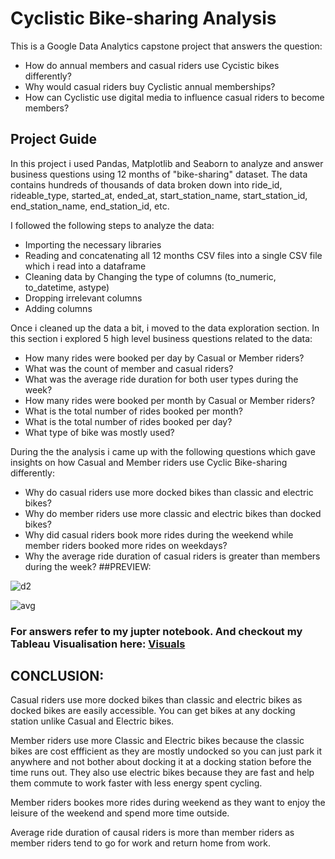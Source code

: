 # Cyclistic Bike-sharing Analysis
This is a Google Data Analytics capstone project that answers the question:
  * How do annual members and casual riders use Cycistic bikes differently?
  * Why would casual riders buy Cyclistic annual memberships?
  *  How can Cyclistic use digital media to influence casual riders to become members?

## Project Guide
  In this project i used Pandas, Matplotlib and Seaborn to analyze and answer business questions using 12 months of "bike-sharing" dataset. The data contains hundreds of thousands of data broken down into ride_id, rideable_type, started_at, ended_at, start_station_name, start_station_id, end_station_name, end_station_id, etc.

I followed the following steps to analyze the data:
  * Importing the necessary libraries
  * Reading and concatenating all 12 months CSV   files into a single CSV file which i read into a dataframe
  * Cleaning data by
Changing the type of columns (to_numeric, to_datetime, astype)
  * Dropping irrelevant columns
  * Adding columns

Once i cleaned up the data a bit, i moved to the data exploration section. In this section i explored 5 high level business questions related to the data:
  * How many rides were booked per day by Casual or Member riders?
  * What was the count of member and casual riders?
  * What was the average ride duration for both user types during the week?
  * How many rides were booked per month by Casual or Member riders?
  * What is the total number of rides booked per month?
  * What is the total number of rides booked per day?
  * What type of bike was mostly used?

During the the analysis i came up with the following questions which gave insights on how Casual and Member riders use Cyclic Bike-sharing differently:
  * Why do casual riders use more docked bikes than classic and electric bikes?
  * Why do member riders use more classic and electric bikes than docked bikes?
  * Why did casual riders book more rides during the weekend while member riders booked more rides on weekdays?
  * Why the average ride duration of casual riders is greater than members during the week?
##PREVIEW:

![d2](https://user-images.githubusercontent.com/117715150/204276671-cb84561a-2886-4332-be24-4edea622db6b.png)

![avg](https://user-images.githubusercontent.com/117715150/204276714-3e1695d8-ebb3-4600-93c8-e8a239194b7c.png)

### For answers refer to my jupter notebook. And checkout my Tableau Visualisation here: [Visuals](https://public.tableau.com/app/profile/shubham.saini1159/viz/cyclistic_visual/Dashboard1#1)

## CONCLUSION:

   Casual riders use more docked bikes than classic and electric bikes as docked bikes are easily accessible. You can get bikes at any docking station unlike Casual and Electric bikes.

   Member riders use more Classic and Electric bikes because the classic bikes are cost effficient as they are mostly undocked so you can just park it anywhere and not bother about docking it at a docking station before the time runs out. They also use electric bikes because they are fast and help them commute to work faster with less energy spent cycling.

   Member riders bookes more rides during weekend as they want to enjoy the leisure of the weekend and spend more time outside.

Average ride duration of causal riders is more than member riders as member riders tend to go for work and return home from work.
